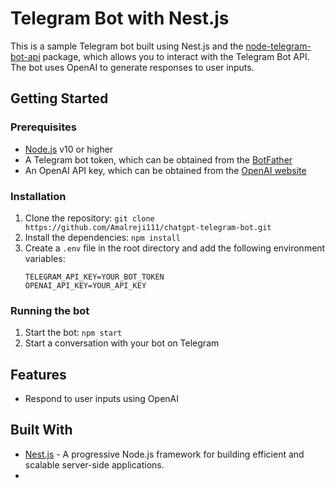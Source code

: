 # Telegram Bot with Nest.js

This is a sample Telegram bot built using Nest.js and the [node-telegram-bot-api](https://github.com/yagop/node-telegram-bot-api) package, which allows you to interact with the Telegram Bot API. The bot uses OpenAI to generate responses to user inputs.

## Getting Started

### Prerequisites

- [Node.js](https://nodejs.org/) v10 or higher
- A Telegram bot token, which can be obtained from the [BotFather](https://t.me/BotFather)
- An OpenAI API key, which can be obtained from the [OpenAI website](https://openai.com/api/signup/)

### Installation

1. Clone the repository: `git clone https://github.com/Amalreji111/chatgpt-telegram-bot.git`
2. Install the dependencies: `npm install`
3. Create a `.env` file in the root directory and add the following environment variables:
    ```
    TELEGRAM_API_KEY=YOUR_BOT_TOKEN
    OPENAI_API_KEY=YOUR_API_KEY
    ```

### Running the bot

1. Start the bot: `npm start`
2. Start a conversation with your bot on Telegram

## Features

- Respond to user inputs using OpenAI

## Built With

- [Nest.js](https://nestjs.com/) - A progressive Node.js framework for building efficient and scalable server-side applications.
-
